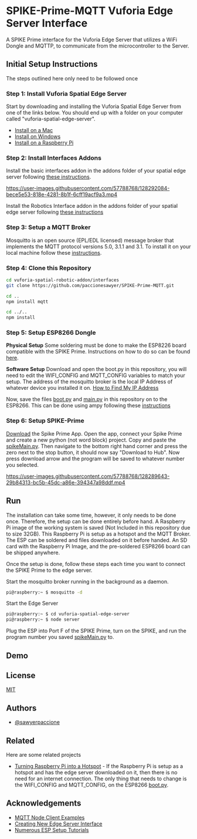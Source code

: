 # SPIKE-Prime-MQTT Vuforia Edge Server Interface

A SPIKE Prime interface for the Vuforia Edge Server that utilizes a WiFi Dongle and MQTTP, to communicate from the microcontroller to the Server.

## Initial Setup Instructions

The steps outlined here only need to be followed once

### Step 1: Install Vuforia Spatial Edge Server

Start by downloading and installing the Vuforia Spatial Edge Server from one of the links below. You should end up with a folder on your computer called "vuforia-spatial-edge-server".

- [Install on a Mac](https://spatialtoolbox.vuforia.com/docs/use/connect-to-the-physical-world/install-on-mac)
- [Install on Windows](https://spatialtoolbox.vuforia.com/docs/use/connect-to-the-physical-world/install-on-windows)
- [Install on a Raspberry Pi](https://spatialtoolbox.vuforia.com/docs/vuforia-spatial-edge-server/raspberry-pi)

### Step 2: Install Interfaces Addons

Install the basic interfaces addon in the addons folder of your spatial edge server following [these instructions](https://github.com/ptcrealitylab/vuforia-spatial-basic-interfaces-addon).


https://user-images.githubusercontent.com/57788768/128292084-bece5e53-818e-4281-8b1f-6cff19acf9a3.mp4


Install the Robotics Interface addon in the addons folder of your spatial edge server following [these instructions](https://github.com/PTC-Education/vuforia-spatial-robotic-addon)

### Step 3: Setup a MQTT Broker

Mosquitto is an open source (EPL/EDL licensed) message broker that implements the MQTT protocol versions 5.0, 3.1.1 and 3.1. To install it on your local machine follow these [instructions](https://mosquitto.org/download/).

### Step 4: Clone this Repository

```bash
cd vuforia-spatial-robotic-addon/interfaces
git clone https://github.com/paccionesawyer/SPIKE-Prime-MQTT.git

cd .. 
npm install mqtt

cd ../..
npm install
```

### Step 5: Setup ESP8266 Dongle

**Physical Setup** Some soldering must be done to make the ESP8226 board compatible with the SPIKE Prime. Instructions on how to do so can be found [here](https://quickest-palladium-2e9.notion.site/ESP8266-505d37c06286455887f8698031602e19).

**Software Setup** Download and open the boot.py in this repository, you will need to edit the WIFI_CONFIG and MQTT_CONFIG variables to match your setup. The address of the mosquitto broker is the local IP Address of whatever device you installed it on. [How to Find My IP Address](https://www.avast.com/c-how-to-find-ip-address)

Now, save the files [boot.py](https://github.com/paccionesawyer/SPIKE-Prime-MQTT/blob/d7ea3397c4a614615350d4f895d85d0aefc250ca/ESP8266%20MQTT-Client/boot.py) and [main.py](https://github.com/paccionesawyer/SPIKE-Prime-MQTT/blob/d7ea3397c4a614615350d4f895d85d0aefc250ca/ESP8266%20MQTT-Client/main.py) in this repository on to the ESP8266. This can be done using ampy following these [instructions](https://pythonforundergradengineers.com/upload-py-files-to-esp8266-running-micropython.html)

### Step 6: Setup SPIKE-Prime

[Download](https://education.lego.com/en-us/downloads/spike-prime/software) the Spike Prime App. Open the app, connect your Spike Prime and create a new python (not word block) project. Copy and paste the [spikeMain.py](https://github.com/paccionesawyer/SPIKE-Prime-MQTT/blob/d7ea3397c4a614615350d4f895d85d0aefc250ca/SPIKE-Prime/spikeMain.py). Then navigate to the bottom right hand corner and press the zero next to the stop button, it should now say "Download to Hub". Now press download arrow and the program will be saved to whatever number you selected.

<https://user-images.githubusercontent.com/57788768/128289643-29b84313-bc5b-45dc-a86e-394347a98ddf.mp4>

## Run

The installation can take some time, however, it only needs to be done once. Therefore, the setup can be done entirely before hand. A Raspberry Pi image of the working system is saved (Not Included in this repository due to size 32GB). This Raspberry Pi is setup as a hotspot and the MQTT Broker. The ESP can be soldered and files downloaded on it before handed. An SD card with the Raspberry Pi Image, and the pre-soldered ESP8266 board can be shipped anywhere.

Once the setup is done, follow these steps each time you want to connect the SPIKE Prime to the edge server.

Start the mosquitto broker running in the background as a daemon.

```bash
pi@raspberry:~ $ mosquitto -d
```

Start the Edge Server

```bash
pi@raspberry:~ $ cd vuforia-spatial-edge-server
pi@raspberry:~ $ node server
```

Plug the ESP into Port F of the SPIKE Prime, turn on the SPIKE, and run the program number you saved [spikeMain.py](https://github.com/paccionesawyer/SPIKE-Prime-MQTT/blob/d7ea3397c4a614615350d4f895d85d0aefc250ca/SPIKE-Prime/spikeMain.py) to.

## Demo

## License

[MIT](https://choosealicense.com/licenses/mit/)

## Authors

- [@sawyerpaccione](https://github.com/paccionesawyer)

## Related

Here are some related projects

- [Turning Raspberry Pi into a Hotspot](https://github.com/PTC-Education/RaspberryPi-SpatialToolbox-WifiHotspot) - If the Raspberry Pi is setup as a hotspot and has the edge server downloaded on it, then there is no need for an internet connection. The only thing that needs to change is the WIFI_CONFIG and MQTT_CONFIG, on the ESP8266 [boot.py](https://github.com/paccionesawyer/SPIKE-Prime-MQTT/blob/d7ea3397c4a614615350d4f895d85d0aefc250ca/ESP8266%20MQTT-Client/boot.py).

## Acknowledgements

- [MQTT Node Client Examples](https://github.com/mqttjs/MQTT.js)
- [Creating New Edge Server Interface](https://spatialtoolbox.vuforia.com/docs/develop/hardware-interfaces)
- [Numerous ESP Setup Tutorials](https://randomnerdtutorials.com/)
